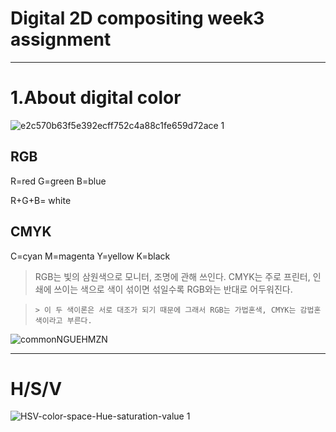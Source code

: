 Digital 2D compositing week3 assignment
=======================================






<hr/>



1.About digital color
=====================



![e2c570b63f5e392ecff752c4a88c1fe659d72ace 1](https://user-images.githubusercontent.com/70967822/93712278-d45d4980-fb8f-11ea-97aa-988dc7e4cff1.png)

RGB
----

R=red  G=green  B=blue



R+G+B= white


CMYK
-----
C=cyan M=magenta Y=yellow K=black



>RGB는 빛의 삼원색으로 모니터, 조명에 관해 쓰인다.  CMYK는 주로 프린터, 인쇄에 쓰이는 색으로 색이 섞이면 섞일수록 RGB와는 반대로 어두워진다.




>     > 이 두 색이론은 서로 대조가 되기 때문에 그래서 RGB는 가법혼색, CMYK는 감법혼색이라고 부른다.


![commonNGUEHMZN](https://user-images.githubusercontent.com/70967822/93712471-120ea200-fb91-11ea-8c74-ebe68cef982e.jpg)
<hr/>















H/S/V
======





![HSV-color-space-Hue-saturation-value 1](https://user-images.githubusercontent.com/70967822/93712883-85191800-fb93-11ea-95da-f4a89e80ff1f.png)


